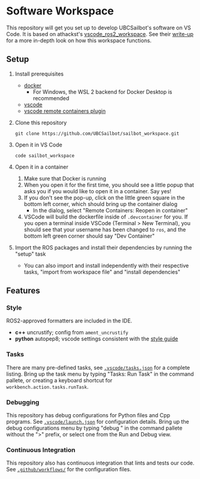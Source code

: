 # Software Workspace

This repository will get you set up to develop UBCSailbot's software on VS Code. It is based on athackst's [vscode_ros2_workspace](https://github.com/athackst/vscode_ros2_workspace).
See their [write-up](https://www.allisonthackston.com/articles/vscode_docker_ros2.html) for a more in-depth look on how this workspace functions.

## Setup

1. Install prerequisites
    - [docker](https://docs.docker.com/engine/install/)
        - For Windows, the WSL 2 backend for Docker Desktop is recommended
    - [vscode](https://code.visualstudio.com/)
    - [vscode remote containers plugin](https://marketplace.visualstudio.com/items?itemName=ms-vscode-remote.remote-containers)

2. Clone this repository

    ```
    git clone https://github.com/UBCSailbot/sailbot_workspace.git
    ```

3. Open it in VS Code

    ```
    code sailbot_workspace
    ```

4. Open it in a container
    1. Make sure that Docker is running
    2. When you open it for the first time, you should see a little popup that asks you if you would like to open it in a container. Say yes!
    3. If you don't see the pop-up, click on the little green square in the bottom left corner, which should bring up the container dialog
        - In the dialog, select "Remote Containers: Reopen in container"
    4. VSCode will build the dockerfile inside of `.devcontainer` for you. If you open a terminal inside VSCode (Terminal > New Terminal),
you should see that your username has been changed to `ros`, and the bottom left green corner should say "Dev Container"

5. Import the ROS packages and install their dependencies by running the "setup" task
    - You can also import and install independently with their respective tasks, "import from workspace file" and "install dependencies"

## Features

### Style

ROS2-approved formatters are included in the IDE.  

- **c++** uncrustify; config from `ament_uncrustify`
- **python** autopep8; vscode settings consistent with the [style guide](https://index.ros.org/doc/ros2/Contributing/Code-Style-Language-Versions/)

### Tasks

There are many pre-defined tasks, see [`.vscode/tasks.json`](.vscode/tasks.json) for a complete listing.
Bring up the task menu by typing "Tasks: Run Task" in the command pallete, or creating a keyboard shortcut for `workbench.action.tasks.runTask`.

### Debugging

This repository has debug configurations for Python files and Cpp programs.
See [`.vscode/launch.json`](.vscode/launch.json) for configuration details.
Bring up the debug configurations menu by typing "debug " in the command pallete without the ">" prefix, or select one from the Run and Debug view.

### Continuous Integration

This repository also has continuous integration that lints and tests our code.
See [`.github/workflows/`](.github/workflows/) for the configuration files.
